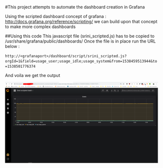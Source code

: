 #This project attempts to automate the dashboard creation in Grafana

Using the scripted dashboard concept of grafana : http://docs.grafana.org/reference/scripting/ we can build upon that concept to make more complex dashboards

##Using this code
This javascript file (srini_scripted.js) has to be copied to /usr/share/grafana/public/dashboards/
Once the file is in place run the URL below :

` http://<grafanaport>/dashboard/script/srini_scripted.js?orgId=1&field=usage_user;usage_idle;usage_system&from=1538459513944&to=1538501776374 `

And voila we get the output

![screenshot](./output.PNG)

